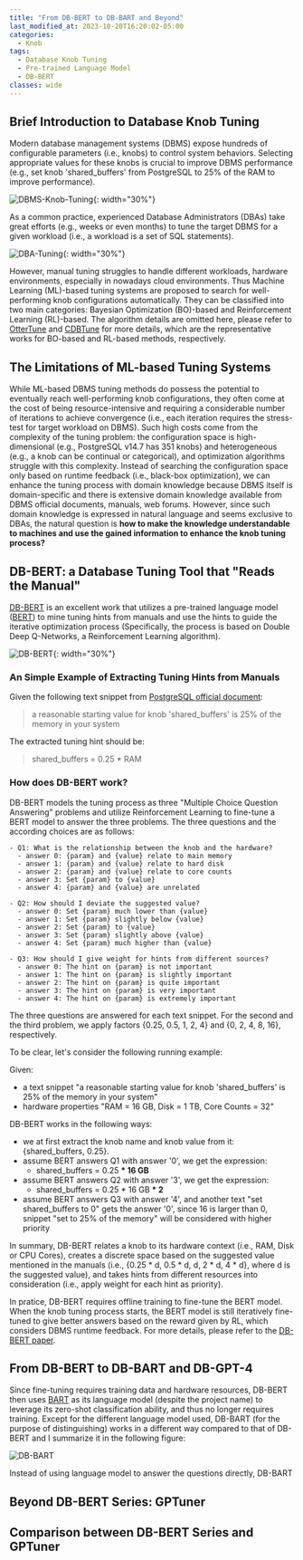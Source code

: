 ```yaml
---
title: "From DB-BERT to DB-BART and Beyond"
last_modified_at: 2023-10-20T16:20:02-05:00
categories:
  - Knob
tags:
  - Database Knob Tuning
  - Pre-trained Language Model
  - DB-BERT
classes: wide
---
```


## Brief Introduction to Database Knob Tuning
Modern database management systems (DBMS) expose hundreds of configurable parameters (i.e., knobs) to control system behaviors.
Selecting appropriate values for these knobs is crucial to improve DBMS performance (e.g., set knob 'shared_buffers' from PostgreSQL to 25% of the RAM to improve performance).

![DBMS-Knob-Tuning](/assets/images/knob_tuning.png){: width="30%"}

As a common practice, experienced Database Administrators (DBAs) take great efforts (e.g., weeks or even months) to tune the target DBMS for a given workload (i.e., a workload is a set of SQL statements).

![DBA-Tuning](/assets/images/human_tuning.png){: width="30%"}

However, manual tuning struggles to handle different workloads, hardware environments, especially in nowadays cloud environments. Thus Machine Learning (ML)-based tuning systems are proposed to search for well-performing knob configurations automatically. They can be classified into two main categories: Bayesian Optimization (BO)-based and Reinforcement Learning (RL)-based. The algorithm details are omitted here, please refer to [OtterTune](https://db.cs.cmu.edu/projects/ottertune/) and [CDBTune](https://dl.acm.org/doi/10.1145/3299869.3300085) for more details, which are the representative works for BO-based and RL-based methods, respectively. 

## The Limitations of ML-based Tuning Systems
While ML-based DBMS tuning methods do possess the potential to eventually reach well-performing knob configurations, they often come at the cost of being resource-intensive and requiring a considerable number of iterations to achieve convergence (i.e., each iteration requires the stress-test for target workload on DBMS). Such high costs come from the complexity of the tuning problem: the configuration space is high-dimensional (e.g., PostgreSQL v14.7 has 351 knobs) and heterogeneous (e.g., a knob can be continual or categorical), and optimization algorithms struggle with this complexity. Instead of searching the configuration space only based on runtime feedback (i.e., black-box optimization), we can enhance the tuning process with domain knowledge because DBMS itself is domain-specific and there is extensive domain knowledge available from DBMS official documents, manuals, web forums. However, since such domain knowledge is expressed in natural language and seems exclusive to DBAs, the natural question is **how to make the knowledge understandable to machines and use the gained information to enhance the knob tuning process?**

## DB-BERT: a Database Tuning Tool that "Reads the Manual"
[DB-BERT](https://itrummer.github.io/dbbert/) is an excellent work that utilizes a pre-trained language model ([BERT](https://huggingface.co/docs/transformers/model_doc/bert)) to mine tuning hints from manuals and use the hints to guide the iterative optimization process (Specifically, the process is based on Double Deep Q-Networks, a Reinforcement Learning algorithm). 

![DB-BERT](/assets/images/dbbert.png){: width="30%"}

### An Simple Example of Extracting Tuning Hints from Manuals
Given the following text snippet from [PostgreSQL official document](https://www.postgresql.org/docs/9.1/runtime-config-resource.html):

> a reasonable starting value for knob 'shared_buffers' is 25% of the memory in your system

The extracted tuning hint should be:

> shared_buffers = 0.25 * RAM

### How does DB-BERT work?
DB-BERT models the tuning process as three "Multiple Choice Question Answering" problems and utilize Reinforcement Learning to fine-tune a BERT model to answer the three problems. The three questions and the according choices are as follows:
```
- Q1: What is the relationship between the knob and the hardware?
  - answer 0: {param} and {value} relate to main memory
  - answer 1: {param} and {value} relate to hard disk
  - answer 2: {param} and {value} relate to core counts
  - answer 3: Set {param} to {value}
  - answer 4: {param} and {value} are unrelated

- Q2: How should I deviate the suggested value?
  - answer 0: Set {param} much lower than {value} 
  - answer 1: Set {param} slightly below {value}
  - answer 2: Set {param} to {value}
  - answer 3: Set {param} slightly above {value}
  - answer 4: Set {param} much higher than {value}

- Q3: How should I give weight for hints from different sources?
  - answer 0: The hint on {param} is not important
  - answer 1: The hint on {param} is slightly important
  - answer 2: The hint on {param} is quite important
  - answer 3: The hint on {param} is very important
  - answer 4: The hint on {param} is extremely important
```

The three questions are answered for each text snippet. For the second and the third problem, we apply factors {0.25, 0.5, 1, 2, 4} and {0, 2, 4, 8, 16}, respectively.

To be clear, let's consider the following running example:

Given:
- a text snippet "a reasonable starting value for knob 'shared_buffers' is 25% of the memory in your system"
- hardware properties "RAM = 16 GB, Disk = 1 TB, Core Counts = 32"

DB-BERT works in the following ways:
- we at first extract the knob name and knob value from it: {shared_buffers, 0.25}.
- assume BERT answers Q1 with answer '0', we get the expression:
  - shared_buffers = 0.25 **\* 16 GB**
- assume BERT answers Q2 with answer '3', we get the expression:
  - shared_buffers = 0.25 \* 16 GB **\* 2**
- assume BERT answers Q3 with answer '4', and another text "set shared_buffers to 0" gets the answer '0', since 16 is larger than 0, snippet "set to 25% of the memory" will be considered with higher priority 

In summary, DB-BERT relates a knob to its hardware context (i.e., RAM, Disk or CPU Cores), creates a discrete space based on the suggested value mentioned in the manuals (i.e., {0.25 * d, 0.5 * d, d, 2 * d, 4 * d}, where d is the suggested value), and takes hints from different resources into consideration (i.e., apply weight for each hint as priority). 

In pratice, DB-BERT requires offline training to fine-tune the BERT model. When the knob tuning process starts, the BERT model is still iteratively fine-tuned to give better answers based on the reward given by RL, which considers DBMS runtime feedback. For more details, please refer to the [DB-BERT paper](https://dl.acm.org/doi/10.1145/3514221.3517843).

## From DB-BERT to DB-BART and DB-GPT-4
Since fine-tuning requires training data and hardware resources, DB-BERT then uses [BART](https://huggingface.co/facebook/bart-large-mnli) as its language model (despite the project name) to leverage its zero-shot classification ability, and thus no longer requires training. Except for the different language model used, DB-BART (for the purpose of distinguishing) works in a different way compared to that of DB-BERT and I summarize it in the following figure:

![DB-BART](/assets/images/dbbart.png)

Instead of using language model to answer the questions directly, DB-BART 

## Beyond DB-BERT Series: GPTuner


## Comparison between DB-BERT Series and GPTuner